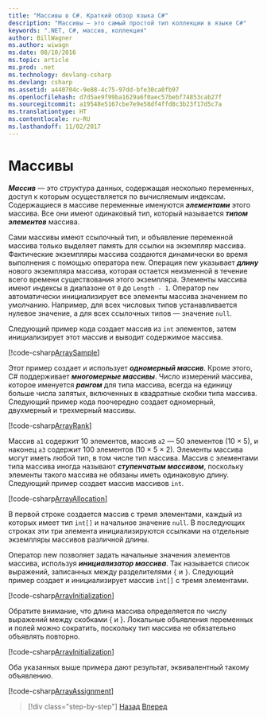 ```yaml
---
title: "Массивы в C#. Краткий обзор языка C#"
description: "Массивы — это самый простой тип коллекции в языке C#"
keywords: ".NET, C#, массив, коллекция"
author: BillWagner
ms.author: wiwagn
ms.date: 08/10/2016
ms.topic: article
ms.prod: .net
ms.technology: devlang-csharp
ms.devlang: csharp
ms.assetid: a440704c-9e88-4c75-97dd-bfe30ca0fb97
ms.openlocfilehash: d7d5ae9f99ba1629a6f0aec57bebf74853cab27f
ms.sourcegitcommit: a19548e5167cbe7e9e58df4ffd8c3b23f17d5c7a
ms.translationtype: HT
ms.contentlocale: ru-RU
ms.lasthandoff: 11/02/2017
---
```

# <a name="arrays"></a>Массивы

***Массив*** — это структура данных, содержащая несколько переменных, доступ к которым осуществляется по вычисляемым индексам. Содержащиеся в массиве переменные именуются ***элементами*** этого массива. Все они имеют одинаковый тип, который называется ***типом элементов*** массива.

Сами массивы имеют ссылочный тип, и объявление переменной массива только выделяет память для ссылки на экземпляр массива. Фактические экземпляры массива создаются динамически во время выполнения с помощью оператора new. Операция new указывает ***длину*** нового экземпляра массива, которая остается неизменной в течение всего времени существования этого экземпляра. Элементы массива имеют индексы в диапазоне от `0` до `Length - 1`. Оператор `new` автоматически инициализирует все элементы массива значением по умолчанию. Например, для всех числовых типов устанавливается нулевое значение, а для всех ссылочных типов — значение `null`.

Следующий пример кода создает массив из `int` элементов, затем инициализирует этот массив и выводит содержимое массива.

[!code-csharp[ArraySample](../../../samples/snippets/csharp/tour/arrays/Program.cs#L3-L18)]

Этот пример создает и использует ***одномерный массив***. Кроме этого, C# поддерживает ***многомерные массивы***. Число измерений массива, которое именуется ***рангом*** для типа массива, всегда на единицу больше числа запятых, включенных в квадратные скобки типа массива. Следующий пример кода поочередно создает одномерный, двухмерный и трехмерный массивы.

[!code-csharp[ArrayRank](../../../samples/snippets/csharp/tour/arrays/Program.cs#L24-L26)]

Массив `a1` содержит 10 элементов, массив `a2` — 50 элементов (10 × 5), и наконец `a3` содержит 100 элементов (10 × 5 × 2).
Элементы массива могут иметь любой тип, в том числе тип массива. Массив с элементами типа массива иногда называют ***ступенчатым массивом***, поскольку элементы такого массива не обязаны иметь одинаковую длину. Следующий пример создает массив массивов `int`.

[!code-csharp[ArrayAllocation](../../../samples/snippets/csharp/tour/arrays/Program.cs#L31-L34)]

В первой строке создается массив с тремя элементами, каждый из которых имеет тип `int[]` и начальное значение `null`. В последующих строках эти три элемента инициализируются ссылками на отдельные экземпляры массивов различной длины.

Оператор new позволяет задать начальные значения элементов массива, используя ***инициализатор массива***. Так называется список выражений, записанных между разделителями `{` и `}`. Следующий пример создает и инициализирует массив `int[]` с тремя элементами.

[!code-csharp[ArrayInitialization](../../../samples/snippets/csharp/tour/arrays/Program.cs#L39-L39)]

Обратите внимание, что длина массива определяется по числу выражений между скобками { и }. Локальные объявления переменных и полей можно сократить, поскольку тип массива не обязательно объявлять повторно.

[!code-csharp[ArrayInitialization](../../../samples/snippets/csharp/tour/arrays/Program.cs#L44-L44)]

Оба указанных выше примера дают результат, эквивалентный такому объявлению.

[!code-csharp[ArrayAssignment](../../../samples/snippets/csharp/tour/arrays/Program.cs#L49-L53)]

>[!div class="step-by-step"]
[Назад](structs.md)
[Вперед](interfaces.md)
